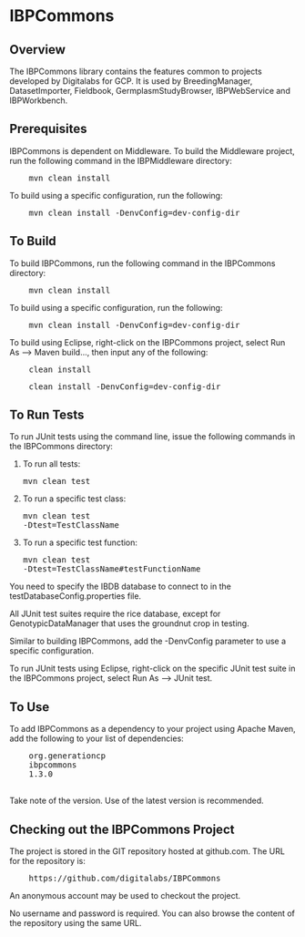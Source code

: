 IBPCommons
============

Overview
----------
The IBPCommons library contains the features common to projects developed by Digitalabs for GCP. 
It is used by BreedingManager, DatasetImporter, Fieldbook, GermplasmStudyBrowser, IBPWebService and IBPWorkbench.

Prerequisites
---------------
IBPCommons is dependent on Middleware. To build the Middleware project, run the following command in the IBPMiddleware directory:  
<pre>
    mvn clean install
</pre>
    
To build using a specific configuration, run the following:  
<pre>
    mvn clean install -DenvConfig=dev-config-dir  
</pre>  
 
To Build
----------
To build IBPCommons, run the following command in the IBPCommons directory:  
<pre>
    mvn clean install
</pre>
    
To build using a specific configuration, run the following:  
<pre>
    mvn clean install -DenvConfig=dev-config-dir  
</pre>  

To build using Eclipse, right-click on the IBPCommons project, select Run As --> Maven build..., then input any of the following:
<pre>
    clean install
</pre>
<pre>
    clean install -DenvConfig=dev-config-dir  
</pre>  


  
To Run Tests
--------------
To run JUnit tests using the command line, issue the following commands in the IBPCommons directory:
  1.  To run all tests: <pre>mvn clean test</pre>
  2.  To run a specific test class: <pre>mvn clean test -Dtest=TestClassName</pre>
  3.  To run a specific test function: <pre>mvn clean test -Dtest=TestClassName#testFunctionName</pre>

You need to specify the IBDB database to connect to in the testDatabaseConfig.properties file. 

All JUnit test suites require the rice database, except for GenotypicDataManager that uses the groundnut crop in testing.

Similar to building IBPCommons, add the -DenvConfig parameter to use a specific configuration.

To run JUnit tests using Eclipse, right-click on the specific JUnit test suite in the IBPCommons project, select Run As --> JUnit test.
 
To Use
-----------
To add IBPCommons as a dependency to your project using Apache Maven, add the following to your list of dependencies:  
<pre>
	<groupId>org.generationcp</groupId>
    <artifactId>ibpcommons</artifactId>
    <version>1.3.0</version>
      
</pre>

Take note of the version.  Use of the latest version is recommended.  


Checking out the IBPCommons Project
-------------------
The project is stored in the GIT repository hosted at github.com.  The URL for the repository is: 
<pre>
    https://github.com/digitalabs/IBPCommons   
</pre>
An anonymous account may be used to checkout the project.  

No username and password is required.  You can also browse the content of the repository using the same URL.  

